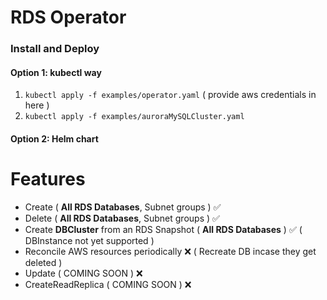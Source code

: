 # RDS Operator
### Install and Deploy 

#### Option 1: kubectl way
1. `kubectl apply -f examples/operator.yaml` ( provide aws credentials in here )
2. `kubectl apply -f examples/auroraMySQLCluster.yaml`

#### Option 2: Helm chart


# Features
- Create ( **All RDS Databases**, Subnet groups ) :white_check_mark:
- Delete ( **All RDS Databases**, Subnet groups ) :white_check_mark:
- Create **DBCluster** from an RDS Snapshot ( **All RDS Databases** ) :white_check_mark: ( DBInstance not yet supported )
- Reconcile AWS resources periodically :x: ( Recreate DB incase they get deleted )
- Update ( COMING SOON ) :x:
- CreateReadReplica ( COMING SOON ) :x:

